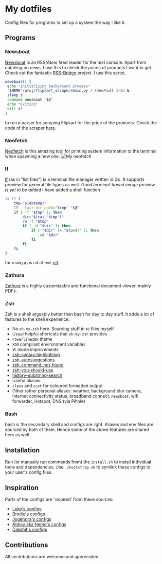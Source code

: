# My dotfiles
Config files for programs to set up a system the way I like it.

## Programs
### Newsboat
[Newsboat](https://newsboat.org/) is an RSS/Atom feed reader for the text console. Apart from catching on news, I use this to check the prices of products I want to get. Check out the fantastic [RSS-Bridge](https://github.com/RSS-Bridge/rss-bridge) project.
I use this script,
```bash
newsboat() {
 echo "Initializing background process"
 "$HOME"/proj/flipkart_scraper/main.py > /dev/null 2>&1 &
 sleep 1
 command newsboat "$@"
 echo "Exiting"
 kill $!
}
```
to run a parser for scraping Flipkart for the price of the products. Check the code of the scraper [here](https://github.com/dev-ritik/Flipkart-Price-Tracker).

### Neofetch
[Neofetch](https://github.com/dylanaraps/neofetch) is this amazing tool for printing system information to the terminal when spawning a new one.
![My neofetch](https://user-images.githubusercontent.com/32809272/100095340-56176f00-2e80-11eb-8572-c94277092bee.png)

### lf
[lf](https://github.com/gokcehan/lf) (as in "list files") is a terminal file manager written in Go.
It supports preview for general file types as well.
_Good terminal-based image preview is yet to be added_
I have added a shell function
```bash
lc () {
    tmp="$(mktemp)"
    lf --last-dir-path="$tmp" "$@"
    if [ -f "$tmp" ]; then
        dir="$(cat "$tmp")"
        rm -f "$tmp"
        if [ -d "$dir" ]; then
            if [ "$dir" != "$(pwd)" ]; then
                cd "$dir"
            fi
        fi
    fi
}
```
for using `q` as cd at exit [ref](https://github.com/gokcehan/lf/issues/140).

### Zathura
[Zathura](https://pwmt.org/projects/zathura/) is a highly customizable and functional document viewer, mainly PDFs.

### Zsh
Zsh is a shell arguably better than bash for day to day stuff. It adds a lot of features to the shell experience.
- No `oh-my-zsh` here. Sourcing stuff in rc files myself.
- Usual helpful shortcuts that `oh-my-zsh` provides
- `Powerline10k` theme
- `XDG` compliant environment variables
- Vi mode improvements
- [zsh-syntax-highlighting](https://github.com/zsh-users/zsh-syntax-highlighting)
- [zsh-autosuggestions](https://github.com/zsh-users/zsh-autosuggestions)
- [zsh_command_not_found](https://packages.ubuntu.com/search?keywords=command-not-found)
- [zsh-you-should-use](https://github.com/MichaelAquilina/zsh-you-should-use)
- [history-substring-search](https://superuser.com/a/585004)
- Useful aliases
- `cless` and `ccat` for coloured formatted output
- Other rather personal aliases: weather, background blur camera, internet connectivity status, broadband connect, `newsboat`, wifi forwarder, Hotspot, DNS (via Pihole)

### Bash
bash is the secondary shell and configs are light. Aliases and env files are sourced by both of them.
Hence some of the above features are shared here as well.

## Installation
Run (or manually run commands from) the `install.sh` to install individual tools and dependencies.
Use `./bootstrap.sh` to symlink these configs to your user's config files.

## Inspiration
Parts of the configs are 'inspired' from these sources:
- [Luke's configs](https://github.com/LukeSmithxyz/voidrice)
- [Brodie's configs](https://github.com/BrodieRobertson/dotfiles)
- [Jogendra's configs](https://github.com/jogendra/dotfiles)
- [Abhay aka Nemo's configs](https://github.com/captn3m0/dotfiles)
- [Dakshit's configs](https://github.com/dakshitagrawal97/.cfg)

## Contributions
All contributions are welcome and appreciated.
